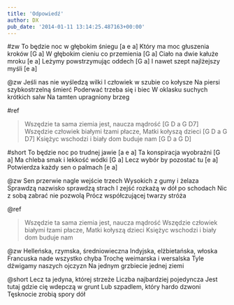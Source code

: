 ```yaml
---
title: 'Odpowiedź'
author: DX
pub_date: '2014-01-11 13:14:25.487163+00:00'
---
```


#zw
To będzie noc w głębokim śniegu [a e a]
Który ma moc głuszenia kroków [G a]
W głębokim cieniu co przemienia [G a]
Ciało na dwie kałuże mroku [e a]
Leżymy powstrzymując oddech [G a]
I nawet szept najlżejszy myśli [e a]

@zw
Jeśli nas nie wyśledzą wilki
I człowiek w szubie co kołysze
Na piersi szybkostrzelną śmierć
Poderwać trzeba się i biec
W oklasku suchych krótkich salw
Na tamten upragniony brzeg 

#ref
>Wszędzie ta sama ziemia jest, naucza mądrość [G D a G D7]
>Wszędzie człowiek białymi łzami płacze, Matki kołyszą dzieci [G D a G D7]
>Księżyc wschodzi i biały dom buduje nam [G D a G D]

#short
To będzie noc po trudnej jawie [a e a]
Ta konspiracja wyobraźni  [G a]
Ma chleba smak i lekkość wódki  [G a]
Lecz wybór by pozostać tu [e a]
Potwierdza każdy sen o palmach [e a]

@zw
Sen przerwie nagle wejście trzech
Wysokich z gumy i żelaza
Sprawdzą nazwisko sprawdzą strach
I zejść rozkażą w dół po schodach
Nic z sobą zabrać nie pozwolą
Prócz współczującej twarzy stróża 

@ref
>Wszędzie ta sama ziemia jest, naucza mądrość
>Wszędzie człowiek białymi łzami płacze, Matki kołyszą dzieci
>Księżyc wschodzi i biały dom buduje nam 

@zw
Helleńska, rzymska, średniowieczna
Indyjska, elżbietańska, włoska
Francuska nade wszystko chyba
Trochę weimarska i wersalska
Tyle dźwigamy naszych ojczyzn
Na jednym grzbiecie jednej ziemi 

@short
Lecz ta jedyna, której strzeże
Liczba najbardziej pojedyncza
Jest tutaj gdzie cię wdepczą w grunt
Lub szpadlem, który hardo dzwoni
Tęsknocie zrobią spory dół